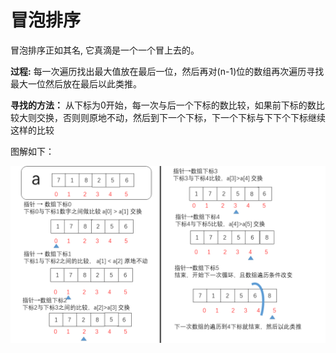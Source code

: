# 冒泡排序

冒泡排序正如其名, 它真滴是一个一个冒上去的。

**过程:** 每一次遍历找出最大值放在最后一位，然后再对(n-1)位的数组再次遍历寻找最大一位然后放在最后以此类推。

**寻找的方法：** 从下标为0开始，每一次与后一个下标的数比较，如果前下标的数比较大则交换，否则则原地不动，然后到下一个下标，下一个下标与下下个下标继续这样的比较

图解如下：

![page](./page.png)
